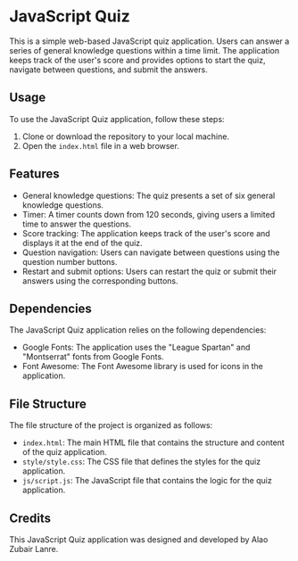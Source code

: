 # JavaScript Quiz

This is a simple web-based JavaScript quiz application. Users can answer a series of general knowledge questions within a time limit. The application keeps track of the user's score and provides options to start the quiz, navigate between questions, and submit the answers.

## Usage

To use the JavaScript Quiz application, follow these steps:

1. Clone or download the repository to your local machine.
2. Open the `index.html` file in a web browser.

## Features

- General knowledge questions: The quiz presents a set of six general knowledge questions.
- Timer: A timer counts down from 120 seconds, giving users a limited time to answer the questions.
- Score tracking: The application keeps track of the user's score and displays it at the end of the quiz.
- Question navigation: Users can navigate between questions using the question number buttons.
- Restart and submit options: Users can restart the quiz or submit their answers using the corresponding buttons.

## Dependencies

The JavaScript Quiz application relies on the following dependencies:

- Google Fonts: The application uses the "League Spartan" and "Montserrat" fonts from Google Fonts.
- Font Awesome: The Font Awesome library is used for icons in the application.

## File Structure

The file structure of the project is organized as follows:

- `index.html`: The main HTML file that contains the structure and content of the quiz application.
- `style/style.css`: The CSS file that defines the styles for the quiz application.
- `js/script.js`: The JavaScript file that contains the logic for the quiz application.

## Credits

This JavaScript Quiz application was designed and developed by Alao Zubair Lanre.
